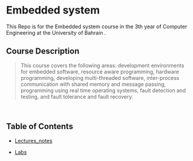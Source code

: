 # Embedded system

This Repo is for the Embedded system course in the 3th year of Computer Engineering at the University of Bahrain .

## Course Description
>
> This course covers the following areas: development environments for embedded software, resource aware programming, hardware programming, developing multi-threaded software, inter-process communication with shared memory and message passing, programming using real time operating systems, fault detection and testing, and fault tolerance and fault recovery.

<br>

## Table of Contents

- [Lectures_notes](lectures_notes)

- [Labs](labs)
